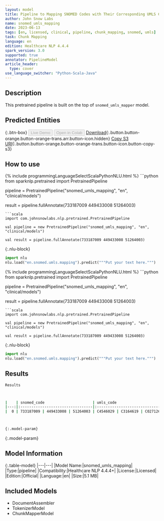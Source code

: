 ```yaml
---
layout: model
title: Pipeline to Mapping SNOMED Codes with Their Corresponding UMLS Codes
author: John Snow Labs
name: snomed_umls_mapping
date: 2023-06-13
tags: [en, licensed, clinical, pipeline, chunk_mapping, snomed, umls]
task: Chunk Mapping
language: en
edition: Healthcare NLP 4.4.4
spark_version: 3.0
supported: true
annotator: PipelineModel
article_header:
  type: cover
use_language_switcher: "Python-Scala-Java"
---
```


## Description

This pretrained pipeline is built on the top of `snomed_umls_mapper` model.

## Predicted Entities



{:.btn-box}
<button class="button button-orange" disabled>Live Demo</button>
<button class="button button-orange" disabled>Open in Colab</button>
[Download](https://s3.amazonaws.com/auxdata.johnsnowlabs.com/clinical/models/snomed_umls_mapping_en_4.4.4_3.0_1686650972879.zip){:.button.button-orange.button-orange-trans.arr.button-icon.hidden}
[Copy S3 URI](s3://auxdata.johnsnowlabs.com/clinical/models/snomed_umls_mapping_en_4.4.4_3.0_1686650972879.zip){:.button.button-orange.button-orange-trans.button-icon.button-copy-s3}

## How to use

<div class="tabs-box" markdown="1">
{% include programmingLanguageSelectScalaPythonNLU.html %}
```python
from sparknlp.pretrained import PretrainedPipeline

pipeline = PretrainedPipeline("snomed_umls_mapping", "en", "clinical/models")

result = pipeline.fullAnnotate(733187009 449433008 51264003)
```
```scala
import com.johnsnowlabs.nlp.pretrained.PretrainedPipeline

val pipeline = new PretrainedPipeline("snomed_umls_mapping", "en", "clinical/models")

val result = pipeline.fullAnnotate(733187009 449433008 51264003)
```


{:.nlu-block}
```python
import nlu
nlu.load("en.snomed.umls.mapping").predict("""Put your text here.""")
```

</div>

<div class="tabs-box" markdown="1">
{% include programmingLanguageSelectScalaPythonNLU.html %}
```python
from sparknlp.pretrained import PretrainedPipeline

pipeline = PretrainedPipeline("snomed_umls_mapping", "en", "clinical/models")

result = pipeline.fullAnnotate(733187009 449433008 51264003)
```
```scala
import com.johnsnowlabs.nlp.pretrained.PretrainedPipeline

val pipeline = new PretrainedPipeline("snomed_umls_mapping", "en", "clinical/models")

val result = pipeline.fullAnnotate(733187009 449433008 51264003)
```

{:.nlu-block}
```python
import nlu
nlu.load("en.snomed.umls.mapping").predict("""Put your text here.""")
```
</div>

## Results

```bash
Results



|    | snomed_code                      | umls_code                      |
|---:|:---------------------------------|:-------------------------------|
|  0 | 733187009 | 449433008 | 51264003 | C4546029 | C3164619 | C0271267 |



{:.model-param}
```

{:.model-param}
## Model Information

{:.table-model}
|---|---|
|Model Name:|snomed_umls_mapping|
|Type:|pipeline|
|Compatibility:|Healthcare NLP 4.4.4+|
|License:|Licensed|
|Edition:|Official|
|Language:|en|
|Size:|5.1 MB|

## Included Models

- DocumentAssembler
- TokenizerModel
- ChunkMapperModel